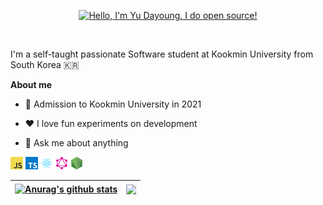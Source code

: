 <p align="center"><a href="https://anuraghazra.github.io"><img width="80%" alt="Hello, I'm Yu Dayoung. I do open source!" src="./assets/gh-readme-header.png" /></a></p>

<br />

I'm a self-taught passionate Software student at Kookmin University from South Korea 🇰🇷

**About me**

- 💼 Admission to Kookmin University in 2021

- ❤️ I love fun experiments on development

- 💬 Ask me about anything

<code><img height="20" alt="javascript" src="https://raw.githubusercontent.com/github/explore/80688e429a7d4ef2fca1e82350fe8e3517d3494d/topics/javascript/javascript.png"></code>
<code><img height="20" alt="typescript" src="https://raw.githubusercontent.com/github/explore/80688e429a7d4ef2fca1e82350fe8e3517d3494d/topics/typescript/typescript.png"></code>
<code><img height="20" alt="react" src="https://raw.githubusercontent.com/github/explore/80688e429a7d4ef2fca1e82350fe8e3517d3494d/topics/react/react.png"></code>
<code><img height="20" alt="graphql" src="https://raw.githubusercontent.com/github/explore/5c058a388828bb5fde0bcafd4bc867b5bb3f26f3/topics/graphql/graphql.png"></code>
<code><img height="20" alt="nodejs" src="https://raw.githubusercontent.com/github/explore/80688e429a7d4ef2fca1e82350fe8e3517d3494d/topics/nodejs/nodejs.png"></code>    


| <a href="https://github.com/judyzero/github-readme-stats"><img align="center" src="https://github-readme-stats.vercel.app/api?username=judyzero&show_icons=true&include_all_commits=true&theme=buefy&hide_border=true" alt="Anurag's github stats" /></a> | <a href="https://github.com/judyzero/github-readme-stats"><img align="center" src="https://github-readme-stats.vercel.app/api/top-langs/?username=judyzero&layout=compact&theme=buefy&hide_border=true" /></a> |
| ------------- | ------------- |

